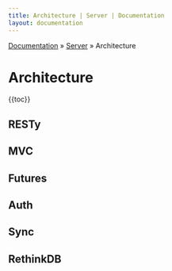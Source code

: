 ```yaml
---
title: Architecture | Server | Documentation
layout: documentation
---
```


<div class="breadcrumb">
    <a href="/docs">Documentation</a> &raquo;
    <a href="/docs/server/index">Server</a> &raquo;
    Architecture
</div>

# Architecture

{{toc}}

## RESTy

## MVC

## Futures

## Auth

## Sync

## RethinkDB


